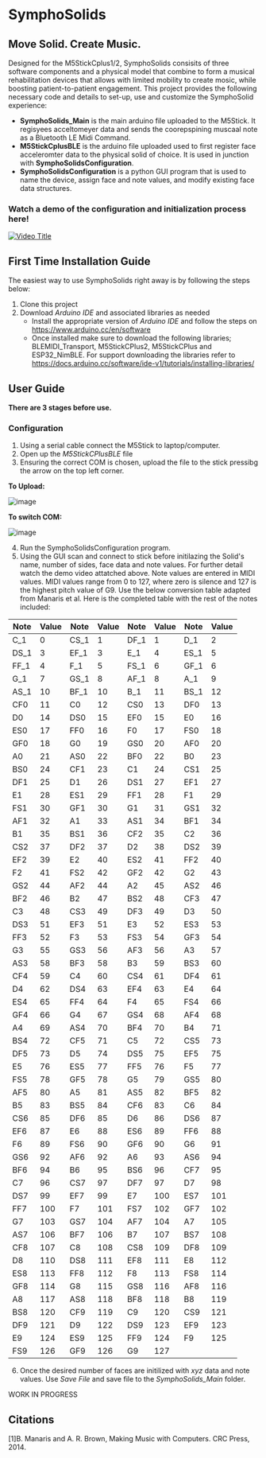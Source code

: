# SymphoSolids

## Move Solid. Create Music.

Designed for the M5StickCplus1/2, SymphoSolids consisits of three software components and a physical model that combine to form a musical rehabilitation devices that allows with limited mobility to create mosic, while boosting patient-to-patient engagement. This project provides the following necessary code and details to set-up, use and customize the SymphoSolid experience:

* **SymphoSolids_Main** is the main arduino file uploaded to the M5Stick. It regisyees acceltomeyer data and sends the coorepspining muscaal note as a Bluetooth LE Midi Command.
* **M5StickCplusBLE** is the arduino file uploaded used to first register face acceleromter data to the physical solid of choice. It is used in junction with **SymphoSolidsConfiguration**.
* **SymphoSolidsConfiguration** is a python GUI program that is used to name the device, assign face and note values, and modify existing face data structures.
  
### Watch a demo of the configuration and initialization process here!

[![Video Title](https://img.youtube.com/vi/L9C7AJwvAK8/0.jpg)](https://www.youtube.com/watch?v=L9C7AJwvAK8)


## First Time Installation Guide
The easiest way to use SymphoSolids right away is by following the steps below:
1. Clone this project
2. Download  *Arduino IDE* and associated libraries as needed
   * Install the appropriate version of *Arduino IDE* and follow the steps on https://www.arduino.cc/en/software
   * Once installed make sure to download the following libraries; BLEMIDI_Transport, M5StickCPlus2, M5StickCPlus and ESP32_NimBLE. For support downloading the libraries refer to https://docs.arduino.cc/software/ide-v1/tutorials/installing-libraries/

  ## User Guide
  **There are 3 stages before use.**

  ### Configuration
  1. Using a serial cable connect the M5Stick to laptop/computer.
  2. Open up the *M5StickCPlusBLE* file
  3. Ensuring the correct COM is chosen, upload the file to the stick pressibg the arrow on the top left corner.
     
**To Upload:**

 ![image](https://github.com/user-attachments/assets/31e575e4-a1f9-425f-922d-4757dcb90b0f)
 
**To switch COM:**

 ![image](https://github.com/user-attachments/assets/f933e13f-313c-4298-a5fc-768e4a337ea3)

  4. Run the SymphoSolidsConfiguration program.
  5. Using the GUI scan and connect to stick before initilazing the Solid's name, number of sides, face data and note values. For further detail watch the demo video attatched above.
  Note values are entered in MIDI values. MIDI values range from 0 to 127, where zero is silence and 127 is the highest pitch value of G9. Use the below conversion table adapted from Manaris et al.
Here is the completed table with the rest of the notes included:


| Note  | Value | Note  | Value | Note  | Value | Note  | Value |
|-------|-------|-------|-------|-------|-------|-------|-------|
| C_1   | 0     | CS_1  | 1     | DF_1  | 1     | D_1   | 2     |
| DS_1  | 3     | EF_1  | 3     | E_1   | 4     | ES_1  | 5     |
| FF_1  | 4     | F_1   | 5     | FS_1  | 6     | GF_1  | 6     |
| G_1   | 7     | GS_1  | 8     | AF_1  | 8     | A_1   | 9     |
| AS_1  | 10    | BF_1  | 10    | B_1   | 11    | BS_1  | 12    |
| CF0   | 11    | C0    | 12    | CS0   | 13    | DF0   | 13    |
| D0    | 14    | DS0   | 15    | EF0   | 15    | E0    | 16    |
| ES0   | 17    | FF0   | 16    | F0    | 17    | FS0   | 18    |
| GF0   | 18    | G0    | 19    | GS0   | 20    | AF0   | 20    |
| A0    | 21    | AS0   | 22    | BF0   | 22    | B0    | 23    |
| BS0   | 24    | CF1   | 23    | C1    | 24    | CS1   | 25    |
| DF1   | 25    | D1    | 26    | DS1   | 27    | EF1   | 27    |
| E1    | 28    | ES1   | 29    | FF1   | 28    | F1    | 29    |
| FS1   | 30    | GF1   | 30    | G1    | 31    | GS1   | 32    |
| AF1   | 32    | A1    | 33    | AS1   | 34    | BF1   | 34    |
| B1    | 35    | BS1   | 36    | CF2   | 35    | C2    | 36    |
| CS2   | 37    | DF2   | 37    | D2    | 38    | DS2   | 39    |
| EF2   | 39    | E2    | 40    | ES2   | 41    | FF2   | 40    |
| F2    | 41    | FS2   | 42    | GF2   | 42    | G2    | 43    |
| GS2   | 44    | AF2   | 44    | A2    | 45    | AS2   | 46    |
| BF2   | 46    | B2    | 47    | BS2   | 48    | CF3   | 47    |
| C3    | 48    | CS3   | 49    | DF3   | 49    | D3    | 50    |
| DS3   | 51    | EF3   | 51    | E3    | 52    | ES3   | 53    |
| FF3   | 52    | F3    | 53    | FS3   | 54    | GF3   | 54    |
| G3    | 55    | GS3   | 56    | AF3   | 56    | A3    | 57    |
| AS3   | 58    | BF3   | 58    | B3    | 59    | BS3   | 60    |
| CF4   | 59    | C4    | 60    | CS4   | 61    | DF4   | 61    |
| D4    | 62    | DS4   | 63    | EF4   | 63    | E4    | 64    |
| ES4   | 65    | FF4   | 64    | F4    | 65    | FS4   | 66    |
| GF4   | 66    | G4    | 67    | GS4   | 68    | AF4   | 68    |
| A4    | 69    | AS4   | 70    | BF4   | 70    | B4    | 71    |
| BS4   | 72    | CF5   | 71    | C5    | 72    | CS5   | 73    |
| DF5   | 73    | D5    | 74    | DS5   | 75    | EF5   | 75    |
| E5    | 76    | ES5   | 77    | FF5   | 76    | F5    | 77    |
| FS5   | 78    | GF5   | 78    | G5    | 79    | GS5   | 80    |
| AF5   | 80    | A5    | 81    | AS5   | 82    | BF5   | 82    |
| B5    | 83    | BS5   | 84    | CF6   | 83    | C6    | 84    |
| CS6   | 85    | DF6   | 85    | D6    | 86    | DS6   | 87    |
| EF6   | 87    | E6    | 88    | ES6   | 89    | FF6   | 88    |
| F6    | 89    | FS6   | 90    | GF6   | 90    | G6    | 91    |
| GS6   | 92    | AF6   | 92    | A6    | 93    | AS6   | 94    |
| BF6   | 94    | B6    | 95    | BS6   | 96    | CF7   | 95    |
| C7    | 96    | CS7   | 97    | DF7   | 97    | D7    | 98    |
| DS7   | 99    | EF7   | 99    | E7    | 100   | ES7   | 101   |
| FF7   | 100   | F7    | 101   | FS7   | 102   | GF7   | 102   |
| G7    | 103   | GS7   | 104   | AF7   | 104   | A7    | 105   |
| AS7   | 106   | BF7   | 106   | B7    | 107   | BS7   | 108   |
| CF8   | 107   | C8    | 108   | CS8   | 109   | DF8   | 109   |
| D8    | 110   | DS8   | 111   | EF8   | 111   | E8    | 112   |
| ES8   | 113   | FF8   | 112   | F8    | 113   | FS8   | 114   |
| GF8   | 114   | G8    | 115   | GS8   | 116   | AF8   | 116   |
| A8    | 117   | AS8   | 118   | BF8   | 118   | B8    | 119   |
| BS8   | 120   | CF9   | 119   | C9    | 120   | CS9   | 121   |
| DF9   | 121   | D9    | 122   | DS9   | 123   | EF9   | 123   |
| E9    | 124   | ES9   | 125   | FF9   | 124   | F9    | 125   |
| FS9   | 126   | GF9   | 126   | G9    | 127   |

  6. Once the desired number of faces are initilized with *xyz* data and note values. Use *Save File* and save file to the *SymphoSolids_Main* folder. 
   
WORK IN PROGRESS




  ## Citations
  [1]B. Manaris and A. R. Brown, Making Music with Computers. CRC Press, 2014.
‌








 
